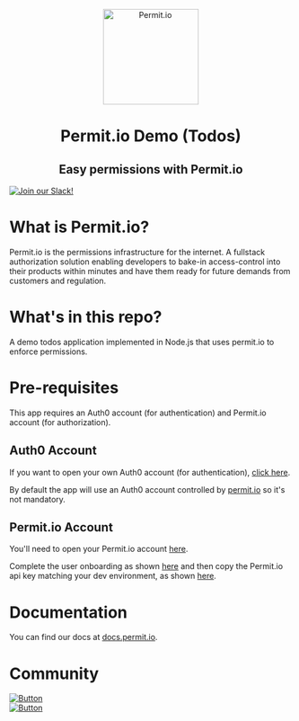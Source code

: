 <p  align="center">
 <img src="https://ibb.co/MD8XCB5" height=170 alt="Permit.io" border="0" />
</p>
<h1 align="center">
Permit.io Demo (Todos)
</h1>

<h2 align="center">
Easy permissions with Permit.io
</h2>

<span>
<a href="https://permit-io.slack.com/" target="_blank">
    <img src="https://img.shields.io/badge/Slack%20Community-4A154B?logo=slack&logoColor=white" alt="Join our Slack!">
</a>
</span>

# What is Permit.io?

Permit.io is the permissions infrastructure for the internet. A fullstack authorization solution enabling developers to bake-in access-control into their products within minutes and have them ready for future demands from customers and regulation.

# What's in this repo?

A demo todos application implemented in Node.js that uses permit.io to enforce permissions.

# Pre-requisites

This app requires an Auth0 account (for authentication) and Permit.io account (for authorization).

## Auth0 Account
If you want to open your own Auth0 account (for authentication), [click here](https://auth0.com/signup).

By default the app will use an Auth0 account controlled by [permit.io](https://permit.io) so it's not mandatory.

## Permit.io Account
You'll need to open your Permit.io account [here](https://app.permit.io).

Complete the user onboarding as shown [here](https://docs.permit.io/tutorials/onboarding_demo) and then copy the Permit.io api key matching your dev environment, as shown [here](https://docs.permit.io/tutorials/quickstart).

# Documentation

You can find our docs at [docs.permit.io](https://docs.permit.io).

# <a name="community"></a>Community

[![Button][join-slack-link]][badge-slack-link] </br> [![Button][follow-twitter-link]][badge-twitter-link]

[join-slack-link]: https://i.ibb.co/wzrGHQL/Group-749.png
[badge-slack-link]: https://bit.ly/permitioslack
[follow-twitter-link]: https://i.ibb.co/YZwWJm7/Group-751.png
[badge-twitter-link]: https://twitter.com/opal_ac
